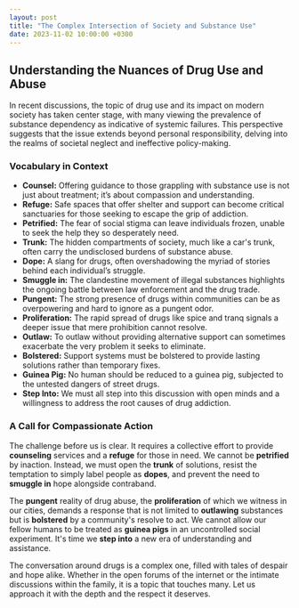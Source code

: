 ```yaml
---
layout: post
title: "The Complex Intersection of Society and Substance Use"
date: 2023-11-02 10:00:00 +0300
---
```


## Understanding the Nuances of Drug Use and Abuse

In recent discussions, the topic of drug use and its impact on modern society has taken center stage, with many viewing the prevalence of substance dependency as indicative of systemic failures. This perspective suggests that the issue extends beyond personal responsibility, delving into the realms of societal neglect and ineffective policy-making.

### Vocabulary in Context
- **Counsel:** Offering guidance to those grappling with substance use is not just about treatment; it’s about compassion and understanding.
- **Refuge:** Safe spaces that offer shelter and support can become critical sanctuaries for those seeking to escape the grip of addiction.
- **Petrified:** The fear of social stigma can leave individuals frozen, unable to seek the help they so desperately need.
- **Trunk:** The hidden compartments of society, much like a car's trunk, often carry the undisclosed burdens of substance abuse.
- **Dope:** A slang for drugs, often overshadowing the myriad of stories behind each individual’s struggle.
- **Smuggle in:** The clandestine movement of illegal substances highlights the ongoing battle between law enforcement and the drug trade.
- **Pungent:** The strong presence of drugs within communities can be as overpowering and hard to ignore as a pungent odor.
- **Proliferation:** The rapid spread of drugs like spice and tranq signals a deeper issue that mere prohibition cannot resolve.
- **Outlaw:** To outlaw without providing alternative support can sometimes exacerbate the very problem it seeks to eliminate.
- **Bolstered:** Support systems must be bolstered to provide lasting solutions rather than temporary fixes.
- **Guinea Pig:** No human should be reduced to a guinea pig, subjected to the untested dangers of street drugs.
- **Step Into:** We must all step into this discussion with open minds and a willingness to address the root causes of drug addiction.

### A Call for Compassionate Action
The challenge before us is clear. It requires a collective effort to provide **counseling** services and a **refuge** for those in need. We cannot be **petrified** by inaction. Instead, we must open the **trunk** of solutions, resist the temptation to simply label people as **dopes**, and prevent the need to **smuggle in** hope alongside contraband.

The **pungent** reality of drug abuse, the **proliferation** of which we witness in our cities, demands a response that is not limited to **outlawing** substances but is **bolstered** by a community's resolve to act. We cannot allow our fellow humans to be treated as **guinea pigs** in an uncontrolled social experiment. It's time we **step into** a new era of understanding and assistance.

The conversation around drugs is a complex one, filled with tales of despair and hope alike. Whether in the open forums of the internet or the intimate discussions within the family, it is a topic that touches many. Let us approach it with the depth and the respect it deserves.
